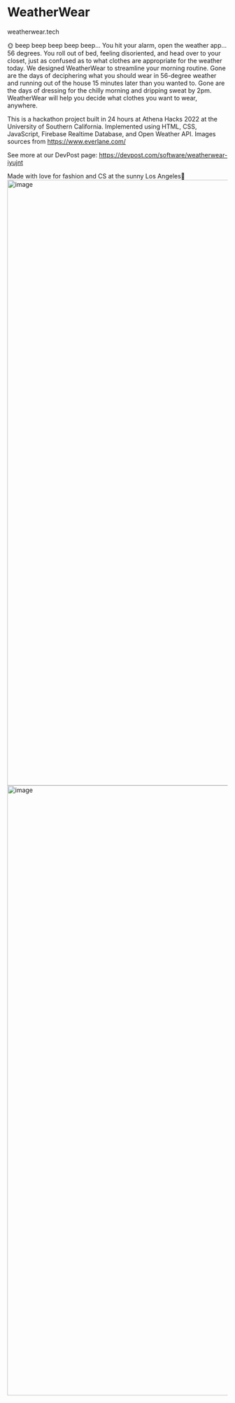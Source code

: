 # WeatherWear

weatherwear.tech

🌞 beep beep beep beep beep… You hit your alarm, open the weather app… 56 degrees. 
You roll out of bed, feeling disoriented, and head over to your closet, just as confused as to what clothes are appropriate for the weather today. 
We designed WeatherWear to streamline your morning routine. 
Gone are the days of deciphering what you should wear in 56-degree weather and running out of the house 15 minutes later than you wanted to. 
Gone are the days of dressing for the chilly morning and dripping sweat by 2pm. 
WeatherWear will help you decide what clothes you want to wear, anywhere.

This is a hackathon project built in 24 hours at Athena Hacks 2022 at the University of Southern California.
Implemented using HTML, CSS, JavaScript, Firebase Realtime Database, and Open Weather API.
Images sources from https://www.everlane.com/

See more at our DevPost page: https://devpost.com/software/weatherwear-iyujnt


Made with love for fashion and CS at the sunny Los Angeles🥰
<img width="1380" alt="image" src="https://user-images.githubusercontent.com/77949726/155278016-31b616e8-17d6-47e9-aaac-ee6c113f92c5.png">
<img width="1390" alt="image" src="https://user-images.githubusercontent.com/77949726/155278103-e5c64a5b-37be-47fd-aa68-c6cda083b9aa.png">
